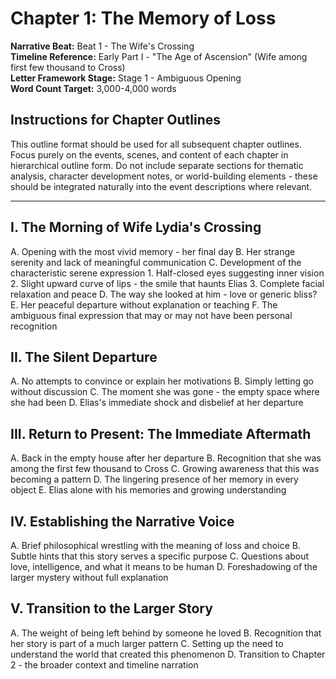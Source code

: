 # Chapter 1: The Memory of Loss

**Narrative Beat:** Beat 1 - The Wife's Crossing  
**Timeline Reference:** Early Part I - "The Age of Ascension" (Wife among first few thousand to Cross)  
**Letter Framework Stage:** Stage 1 - Ambiguous Opening  
**Word Count Target:** 3,000-4,000 words

## Instructions for Chapter Outlines
This outline format should be used for all subsequent chapter outlines. Focus purely on the events, scenes, and content of each chapter in hierarchical outline form. Do not include separate sections for thematic analysis, character development notes, or world-building elements - these should be integrated naturally into the event descriptions where relevant.

---

## I. The Morning of Wife Lydia's Crossing
   A. Opening with the most vivid memory - her final day
   B. Her strange serenity and lack of meaningful communication
   C. Development of the characteristic serene expression
      1. Half-closed eyes suggesting inner vision
      2. Slight upward curve of lips - the smile that haunts Elias
      3. Complete facial relaxation and peace
   D. The way she looked at him - love or generic bliss?
   E. Her peaceful departure without explanation or teaching
   F. The ambiguous final expression that may or may not have been personal recognition

## II. The Silent Departure
   A. No attempts to convince or explain her motivations
   B. Simply letting go without discussion
   C. The moment she was gone - the empty space where she had been
   D. Elias's immediate shock and disbelief at her departure

## III. Return to Present: The Immediate Aftermath
   A. Back in the empty house after her departure
   B. Recognition that she was among the first few thousand to Cross
   C. Growing awareness that this was becoming a pattern
   D. The lingering presence of her memory in every object
   E. Elias alone with his memories and growing understanding

## IV. Establishing the Narrative Voice
   A. Brief philosophical wrestling with the meaning of loss and choice
   B. Subtle hints that this story serves a specific purpose
   C. Questions about love, intelligence, and what it means to be human
   D. Foreshadowing of the larger mystery without full explanation

## V. Transition to the Larger Story
   A. The weight of being left behind by someone he loved
   B. Recognition that her story is part of a much larger pattern
   C. Setting up the need to understand the world that created this phenomenon
   D. Transition to Chapter 2 - the broader context and timeline narration
